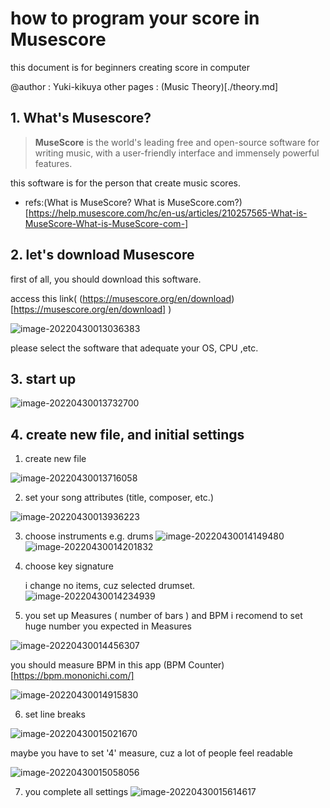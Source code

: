 # how to program your score in Musescore

this document is for beginners creating score in computer 

@author : Yuki-kikuya
other pages : (Music Theory)[./theory.md]

## 1. What's Musescore?

> **MuseScore** is the world's leading free and open-source software for writing music, with a user-friendly interface and immensely powerful features.

this software is for the person that create music scores.

* refs:(What is MuseScore? What is MuseScore.com?)[https://help.musescore.com/hc/en-us/articles/210257565-What-is-MuseScore-What-is-MuseScore-com-]



## 2. let's download Musescore

first of all, you should download this software.  

access this link( (https://musescore.org/en/download)[https://musescore.org/en/download] )

![image-20220430013036383](README.assets/image-20220430013036383.png)

please select the software that adequate your OS, CPU ,etc.



## 3. start up

![image-20220430013732700](README.assets/image-20220430013732700.png)



## 4. create new file, and initial settings

1. create new file

![image-20220430013716058](README.assets/image-20220430013716058.png)

2. set your song attributes (title, composer, etc.)

![image-20220430013936223](README.assets/image-20220430013936223.png)

3. choose instruments e.g. drums
   ![image-20220430014149480](README.assets/image-20220430014149480.png)
   ![image-20220430014201832](README.assets/image-20220430014201832.png)

4. choose key signature

   i change no items, cuz selected drumset. ![image-20220430014234939](README.assets/image-20220430014234939.png)

5. you set up Measures ( number of bars ) and BPM
   i recomend to set huge number you expected in Measures

![image-20220430014456307](README.assets/image-20220430014456307.png)

you should measure BPM in this app
(BPM Counter)[https://bpm.mononichi.com/]

![image-20220430014915830](README.assets/image-20220430014915830.png)

6. set line breaks

![image-20220430015021670](README.assets/image-20220430015021670.png)

maybe you have to set '4' measure, cuz a lot of people feel readable 

![image-20220430015058056](README.assets/image-20220430015058056.png)

7. you complete all settings
   ![image-20220430015614617](README.assets/image-20220430015614617.png)